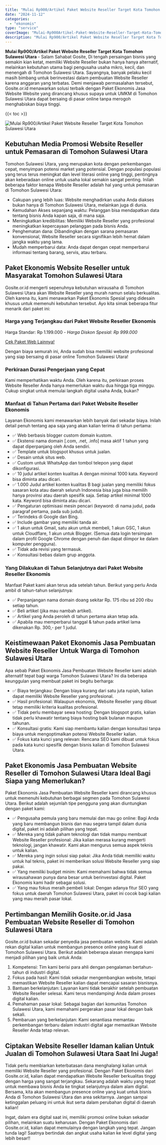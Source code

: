 ```yaml
---
title: "Mulai Rp900/Artikel Paket Website Reseller Target Kota Tomohon Sulawesi Utara"
date: "2024-11-12"
categories: 
  - "ekonomis"
type: "service"
coverImage: "Mulai-Rp900Artikel-Paket-Website-Reseller-Target-Kota-Tomohon-Sulawesi-Utara.png"
description: "Mulai Rp900/Artikel Paket Website Reseller Target Kota Tomohon Sulawesi Utara. Ingat, dalam era digital saat ini, memiliki promosi online bukan sekadar pilih..."
---
```


**Mulai Rp900/Artikel Paket Website Reseller Target Kota Tomohon Sulawesi Utara** - Salam Sahabat Gosite, Di tengah persaingan bisnis yang semakin kian ketat, memiliki Website Reseller bukan hanya hanya alternatif, melainkan kebutuhan utama bagi pengusaha usaha mikro, kecil, dan menengah di Tomohon Sulawesi Utara. Sayangnya, banyak pelaku kecil masih bimbang untuk berinvestasi dalam pembuatan Website Reseller karena anggaran yang terbatas. Demi menjawab permasalahan tersebut, Gosite.or.id menawarkan solusi terbaik dengan Paket Ekonomis Jasa Website Website yang dirancang khusus supaya untuk UMKM di Tomohon Sulawesi Utara dapat bersaing di pasar online tanpa merogoh menghabiskan biaya tinggi.

{{< toc >}}

![Mulai Rp900/Artikel Paket Website Reseller Target Kota Tomohon Sulawesi Utara](/images/ekonomis/Mulai-Rp900Artikel-Paket-Website-Reseller-Target-Kota-Tomohon-Sulawesi-Utara.png)

## Kebutuhan Media Promosi Website Reseller untuk Pemasaran di Tomohon Sulawesi Utara

Tomohon Sulawesi Utara, yang merupakan kota dengan perkembangan cepat, menyimpan potensi market yang potensial. Dengan populasi populasi yang terus terus meningkat dan level literasi online yang tinggi, pentingnya akan keberadaan online untuk usaha lokal semakin sangat penting. Inilah beberapa faktor kenapa Website Reseller adalah hal yang untuk pemasaran di Tomohon Sulawesi Utara:

- Cakupan yang lebih luas: Website menghadirkan usaha Anda diakses bukan hanya di Tomohon Sulawesi Utara, melainkan juga di dunia.
- Kemudahan Akses sepanjang waktu: Pelanggan bisa mendapatkan data tentang bisnis Anda kapan saja, di mana saja.
- Meningkatkan kredibilitas: Memiliki Website Reseller yang profesional meningkatkan kepercayaan pelanggan pada bisnis Anda.
- Penghematan dana: Dibandingkan dengan sarana pemasaran konvensional, Website Reseller secara signifikan lebih hemat dalam jangka waktu yang lama.
- Mudah memperbarui data: Anda dapat dengan cepat memperbarui informasi tentang barang, servis, atau terbaru.

## Paket Ekonomis Website Reseller untuk Masyarakat Tomohon Sulawesi Utara

Gosite.or.id mengerti sepenuhnya kebutuhan wirausaha di Tomohon Sulawesi Utara akan Website Reseller yang murah namun selalu berkualitas. Oleh karena itu, kami menawarkan Paket Ekonomis Spesial yang didesain khusus untuk memenuhi kebutuhan tersebut. Ayo kita simak beberapa fitur menarik dari paket ini:

### Harga yang Terjangkau dari Paket Website Reseller Ekonomis

<a class="cta-button">Harga Standar: Rp 1.199.000 - <em>Harga Diskon Spesial: Rp 999.000</em></a>

<a href="/jasa-web/" class="cta-button">Cek Paket Web Lainnya!</a>

Dengan biaya semurah ini, Anda sudah bisa memiliki website profesional yang siap bersaing di pasar online Tomohon Sulawesi Utara!

### Perkiraan Durasi Pengerjaan yang Cepat

Kami memperhatikan waktu Anda. Oleh karena itu, perkiraan proses Website Reseller Anda hanya memerlukan waktu dua hingga tiga minggu. Cukup singkat untuk memulai langkah digital usaha Anda, bukan?

### Manfaat di Tahun Pertama dari Paket Website Reseller Ekonomis

Layanan Ekonomis kami menawarkan lebih banyak dari sekadar biaya. Inilah detail penuh tentang apa saja yang akan kalian terima di tahun pertama:

- ✅ Web berbasis blogger custom domain kustom.
- ✅ Ekstensi nama domain \[.com, .net, .info\] masa aktif 1 tahun yang dapat diperpanjang oleh Anda sendiri.
- ✅ Template untuk blogspot khusus untuk jualan.
- ✅ Desain untuk situs web.
- ✅ Custom untuk WhatsApp dan tombol telepon yang dapat dikonfigurasi.
- ✅ 10 judul artikel konten kualitas A dengan minimal 1000 kata. Keyword bisa diminta atau dicari.
- ✅ 1.000 Judul artikel konten kualitas B bagi jualan yang memiliki fokus sasaran kota atau daerah seluruh Indonesia bisa juga bisa memilih hanya provinsi atau daerah spesifik saja. Setiap artikel minimal 1000 kata. Keyword bisa diminta atau dicari.
- ✅ Pengaturan optimisasi mesin pencari (keyword: di nama judul, pada paragraf pertama, pada sub judul).
- ✅ Terindeks di Google dan Bing.
- ✅ Include gambar yang memiliki tanda air.
- ✅ 1 akun untuk Gmail, satu akun untuk membeli, 1 akun GSC, 1 akun untuk Cloudflare, 1 akun untuk Blogger. (Semua data login tersimpan dalam profil Google Chrome dengan penuh dan dapat diimpor ke dalam komputer pengguna).
- ✅ Tidak ada revisi yang termasuk.
- ✅ Konsultasi bebas dalam grup anggota.

### Yang Dilakukan di Tahun Selanjutnya dari Paket Website Reseller Ekonomis

Manfaat Paket kami akan terus ada setelah tahun. Berikut yang perlu Anda ambil di tahun-tahun selanjutnya:

- ✅ Perpanjangan nama domain doang sekitar Rp. 175 ribu sd 200 ribu setiap tahun.
- ✅ Beli artikel (jika mau nambah artikel).
- ✅ Artikel yang Anda peroleh di tahun pertama akan tetap ada.
- ✅ Apabila mau memperbarui tanggal & tahun pada artikel lama dikenakan Rp. 300,- per 1 judul.

## Keistimewaan Paket Ekonomis Jasa Pembuatan Website Reseller Untuk Warga di Tomohon Sulawesi Utara

Apa sebab Paket Ekonomis Jasa Pembuatan Website Reseller kami adalah alternatif tepat bagi warga Tomohon Sulawesi Utara? Ini dia beberapa keunggulan yang membuat paket ini begitu berharga:

- ✅ Biaya terjangkau: Dengan biaya kurang dari satu juta rupiah, kalian dapat memiliki Website Reseller yang profesional.
- ✅ Hasil profesional: Walaupun ekonomis, Website Reseller yang dibuat tetap memiliki kriteria kualitas profesional.
- ✅ Tidak perlu membayar sewa hosting: Dengan blogspot gratis, kalian tidak perlu khawatir tentang biaya hosting baik bulanan maupun tahunan.
- ✅ Konsultasi gratis: Kami siap membantu kalian dengan konsultasi tanpa biaya untuk mengoptimalkan potensi Website Reseller kalian.
- ✅ Fokus kata kunci yang relevan: Rencana SEO kami dibuat untuk fokus pada kata kunci spesifik dengan bisnis kalian di Tomohon Sulawesi Utara.

## Paket Ekonomis Jasa Pembuatan Website Reseller di Tomohon Sulawesi Utara Ideal Bagi Siapa yang Memerlukan?

Paket Ekonomis Jasa Pembuatan Website Reseller kami dirancang khusus untuk memenuhi kebutuhan berbagai segmen pada Tomohon Sulawesi Utara. Berikut adalah sejumlah tipe pengguna yang akan diuntungkan dengan paket kami:

- ✅ Pengusaha pemula yang baru memulai dan mau go online: Bagi Anda yang baru membangun bisnis dan mau segera tampil dalam dunia digital, paket ini adalah pilihan yang tepat.
- ✅ Mereka yang tidak paham teknologi dan tidak mampu membuat Website Reseller profesional: Jika kalian merasa kurang mengerti teknologi, jangan khawatir. Kami akan mengurus semua aspek teknis untuk kalian.
- ✅ Mereka yang ingin solusi siap pakai: Jika Anda tidak memiliki waktu untuk hal teknis, paket ini memberikan solusi Website Reseller yang siap pakai.
- ✅ Yang memiliki budget minim: Kami memahami bahwa tidak semua wirausahawan punya dana besar untuk berinvestasi digital. Paket Ekonomis kami hadir sebagai solusi.
- ✅ Yang mau fokus meraih pembeli lokal: Dengan adanya fitur SEO yang fokus untuk daerah Tomohon Sulawesi Utara, paket ini cocok bagi kalian yang mau meraih pasar lokal.

## Pertimbangan Memilih Gosite.or.id Jasa Pembuatan Website Reseller di Tomohon Sulawesi Utara

Gosite.or.id bukan sekadar penyedia jasa pembuatan website. Kami adalah rekan digital kalian untuk membangun presence online yang kuat di Tomohon Sulawesi Utara. Berikut adalah beberapa alasan mengapa kami menjadi pilihan yang baik untuk Anda:

1. Kompetensi: Tim kami berisi para ahli dengan pengalaman bertahun-tahun di industri digital.
2. Fokus pada hasil: Kami tidak sekadar mengembangkan website, tetapi memastikan Website Reseller kalian dapat mencapai sasaran bisnisnya.
3. Bantuan berkelanjutan: Layanan kami tidak berakhir setelah pembuatan Website Reseller selesai. Kami terus mendampingi Anda dalam proses digital kalian.
4. Pemahaman pasar lokal: Sebagai bagian dari komunitas Tomohon Sulawesi Utara, kami memahami pergerakan pasar lokal dengan baik sekali.
5. Pembaruan yang berkelanjutan: Kami senantiasa memantau perkembangan terbaru dalam industri digital agar memastikan Website Reseller Anda tetap relevan.

## Ciptakan Website Reseller Idaman kalian Untuk Jualan di Tomohon Sulawesi Utara Saat Ini Juga!

Tidak perlu membiarkan keterbatasan dana menghalangi kalian untuk memiliki Website Reseller yang profesional. Dengan Paket Ekonomis dari Gosite.or.id, kalian dapat mendapatkan Website Reseller berkualitas tinggi dengan harga yang sangat terjangkau. Sekarang adalah waktu yang tepat untuk membawa bisnis Anda ke tingkat selanjutnya dalam alam digital. Bersama, kita akan membangun presence online yang kuat untuk bisnis Anda di Tomohon Sulawesi Utara dan area sekitarnya. Jangan sampai ketinggalan peluang ini untuk ikut serta dalam perubahan digital di daerah kalian!

Ingat, dalam era digital saat ini, memiliki promosi online bukan sekadar pilihan, melainkan suatu keharusan. Dengan Paket Ekonomis dari Gosite.or.id, kalian dapat memulainya dengan langkah yang tepat. Jangan tunda lagi! Saatnya bertindak dan angkat usaha kalian ke level digital yang lebih besar!!